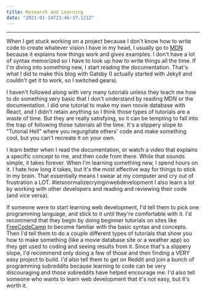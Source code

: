 ```yaml
---
title: Research and Learning
date: "2021-01-14T23:46:37.121Z"
---
```

---

When I get stuck working on a project because I don't know how to write code to create whatever vision I have in my head, I usually go to [MDN](https://developer.mozilla.org/en-US/) because it explains how things work and gives examples. I don't have a lot of syntax memorized so I have to look up how to write things all the time. If I'm diving into something new, I start reading the documentation. That's what I did to make this blog with Gatsby (I actually started with Jekyll and couldn't get it to work, so I switched gears).

I haven't followed along with very many tutorials unless they teach me how to do something very basic that I don't understand by reading MDN or the documentation. I did one tutorial to make my own movie database with React, and I didn't retain anything so I think those types of tutorials are a waste of time. But they are really satisfying, so it can be tempting to fall into the trap of following those tutorials all the time. It's a slippery slope to "Tutorial Hell" where you regurgitate others' code and make something cool, but you can't recreate it on your own. 

I learn better when I read the documentation, or watch a video that explains a specific concept to me, and then code from there. While that sounds simple, it takes forever. When I'm learning something new, I spend hours on it. I hate how long it takes, but it's the most effective way for things to stick in my brain. That essentially means I swear at my computer and cry out of frustration a LOT. #letsnormalizecryinginwebdevelopment 
I also learn a lot by working with other developers and reading and reviewing their code (and vice versa). 

If someone were to start learning web development, I'd tell them to pick one programming language, and stick to it until they're comfortable with it. I'd recommend that they begin by doing beginner tutorials on sites like [FreeCodeCamp](https://www.freecodecamp.org/) to become familiar with the basic syntax and concepts. Then I'd tell them to do a couple different types of tutorials that show you how to make something (like a movie database site or a weather app) so they get used to coding and seeing results from it. Since that's a slippery slope, I'd recommend only doing a few of those and then finding a VERY easy project to build. I'd also tell them to get on Reddit and join a bunch of programming subreddits because learning to code can be very discouraging and those subreddits have helped encourage me. I'd also tell someone who wants to learn web development that it's not easy, but it's worth it.

